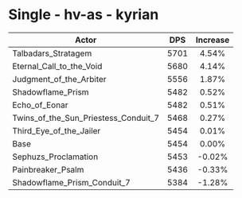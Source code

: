 # Single - hv-as - kyrian
| Actor | DPS | Increase |
|---|:---:|:---:|
|Talbadars_Stratagem|5701|4.54%|
|Eternal_Call_to_the_Void|5680|4.14%|
|Judgment_of_the_Arbiter|5556|1.87%|
|Shadowflame_Prism|5482|0.52%|
|Echo_of_Eonar|5482|0.51%|
|Twins_of_the_Sun_Priestess_Conduit_7|5468|0.27%|
|Third_Eye_of_the_Jailer|5454|0.01%|
|Base|5454|0.00%|
|Sephuzs_Proclamation|5453|-0.02%|
|Painbreaker_Psalm|5436|-0.33%|
|Shadowflame_Prism_Conduit_7|5384|-1.28%|
